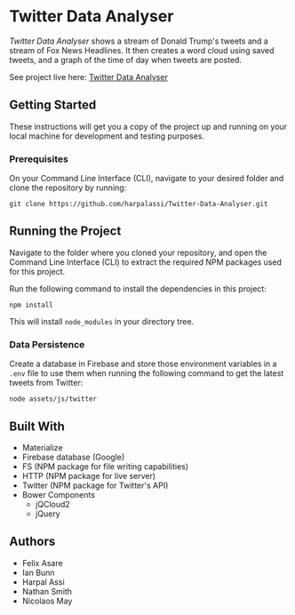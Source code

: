# Twitter Data Analyser

*Twitter Data Analyser* shows a stream of Donald Trump's tweets and a stream of Fox News Headlines. It then creates a word cloud using saved tweets, and a graph of the time of day when tweets are posted.

See project live here: [Twitter Data Analyser](https://harpalassi.github.io/twitter-data-analyser)

## Getting Started

These instructions will get you a copy of the project up and running on your local machine for development and testing purposes.

### Prerequisites

On your Command Line Interface (CLI), navigate to your desired folder and clone the repository by running:

```shell
git clone https://github.com/harpalassi/Twitter-Data-Analyser.git
```

## Running the Project

Navigate to the folder where you cloned your repository, and open the Command Line Interface (CLI) to extract the required NPM packages used for this project.

Run the following command to install the dependencies in this project:

```shell
npm install
```

This will install `node_modules` in your directory tree. 

### Data Persistence

Create a database in Firebase and store those environment variables in a `.env` file to use them when running the following command to get the latest tweets from Twitter:

```shell
node assets/js/twitter
```

## Built With

- Materialize
- Firebase database (Google)
- FS (NPM package for file writing capabilities)
- HTTP (NPM package for live server)
- Twitter (NPM package for Twitter's API)
- Bower Components
  - jQCloud2
  - jQuery

## Authors

  - Felix Asare
  - Ian Bunn
  - Harpal Assi
  - Nathan Smith
  - Nicolaos May
